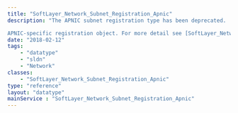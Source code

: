 ```yaml
---
title: "SoftLayer_Network_Subnet_Registration_Apnic"
description: "The APNIC subnet registration type has been deprecated. 

APNIC-specific registration object. For more detail see [SoftLayer_Network_Subnet_Registration](/reference/datatypes/SoftLayer_Network_Subnet_Registration). "
date: "2018-02-12"
tags:
    - "datatype"
    - "sldn"
    - "Network"
classes:
    - "SoftLayer_Network_Subnet_Registration_Apnic"
type: "reference"
layout: "datatype"
mainService : "SoftLayer_Network_Subnet_Registration_Apnic"
---
```

